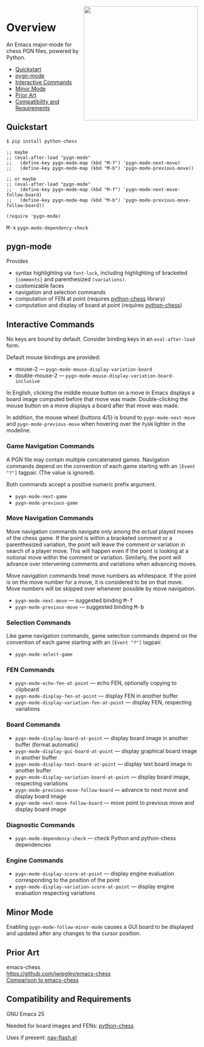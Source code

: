 <a href="/doc/images/pygn-mode-follow.gif">
<img src="/doc/images/pygn-mode-board.png" width=300 align="right"/>
</a>

# Overview

An Emacs major-mode for chess PGN files, powered by Python.

 * [Quickstart](#quickstart)
 * [pygn-mode](#pygn-mode)
 * [Interactive Commands](#interactive-commands)
 * [Minor Mode](#minor-mode)
 * [Prior Art](#prior-art)
 * [Compatibility and Requirements](#compatibility-and-requirements)

## Quickstart

```bash
$ pip install python-chess
```

```elisp
;; maybe
;; (eval-after-load "pygn-mode"
;;   (define-key pygn-mode-map (kbd "M-f") 'pygn-mode-next-move)
;;   (define-key pygn-mode-map (kbd "M-b") 'pygn-mode-previous-move))

;; or maybe
;; (eval-after-load "pygn-mode"
;;   (define-key pygn-mode-map (kbd "M-f") 'pygn-mode-next-move-follow-board)
;;   (define-key pygn-mode-map (kbd "M-b") 'pygn-mode-previous-move-follow-board))

(require 'pygn-mode)
```

<kbd>M-x</kbd> `pygn-mode-dependency-check`

## pygn-mode

Provides

 * syntax highlighting via `font-lock`, including highlighting of bracketed
   `{comments}` and parenthesized `(variations)`.
 * customizable faces
 * navigation and selection commands
 * computation of FEN at point (requires [python-chess](https://pypi.org/project/python-chess/) library)
 * computation and display of board at point (requires [python-chess](https://pypi.org/project/python-chess/))

## Interactive Commands

No keys are bound by default.  Consider binding keys in an `eval-after-load`
form.

Default mouse bindings are provided:

 * mouse-2 — `pygn-mode-mouse-display-variation-board`
 * double-mouse-2 — `pygn-mode-mouse-display-variation-board-inclusive`

In English, clicking the middle mouse button on a move in Emacs displays a
board image computed before that move was made.  Double-clicking the mouse
button on a move displays a board after that move was made.

In addition, the mouse wheel (buttons 4/5) is bound to `pygn-mode-next-move`
and `pygn-mode-previous-move` when hovering over the `PyGN` lighter in the
modeline.

### Game Navigation Commands

A PGN file may contain multiple concatenated games.  Navigation commands
depend on the convention of each game starting with an `[Event "?"]` tagpair.
(The value is ignored).

Both commands accept a positive numeric prefix argument.

 * `pygn-mode-next-game`
 * `pygn-mode-previous-game`

### Move Navigation Commands

Move navigation commands navigate only among the _actual_ played moves of the
chess game.  If the point is within a bracketed comment or a parenthesized
variation, the point will leave the comment or variation in search of a player
move.  This will happen even if the point is looking at a notional move
within the comment or variation.  Similarly, the point will advance over
intervening comments and variations when advancing moves.

Move navigation commands treat move numbers as whitespace.  If the point is
on the move number for a move, it is considered to be on that move.  Move
numbers will be skipped over whenever possible by move navigation.

 * `pygn-mode-next-move` — suggested binding <kbd>M-f</kbd>
 * `pygn-mode-previous-move` — suggested binding <kbd>M-b</kbd>

### Selection Commands

Like game navigation commands, game selection commands depend on the convention
of each game starting with an `[Event "?"]` tagpair.

 * `pygn-mode-select-game`

### FEN Commands

 * `pygn-mode-echo-fen-at-point` — echo FEN, optionally copying to clipboard
 * `pygn-mode-display-fen-at-point` — display FEN in another buffer
 * `pygn-mode-display-variation-fen-at-point` — display FEN, respecting variations

### Board Commands

 * `pygn-mode-display-board-at-point` — display board image in another buffer (format automatic)
 * `pygn-mode-display-gui-board-at-point` — display graphical board image in another buffer
 * `pygn-mode-display-text-board-at-point` — display text board image in another buffer
 * `pygn-mode-display-variation-board-at-point` — display board image, respecting variations
 * `pygn-mode-previous-move-follow-board` — advance to next move and display board image
 * `pygn-mode-next-move-follow-board` — move point to previous move and display board image

### Diagnostic Commands

 * `pygn-mode-dependency-check` — check Python and python-chess dependencies

### Engine Commands

 * `pygn-mode-display-score-at-point` — display engine evaluation corresponding to the position of the point
 * `pygn-mode-display-variation-score-at-point` — display engine evaluation respecting variations

## Minor Mode

Enabling `pygn-mode-follow-minor-mode` causes a GUI board to be displayed and
updated after any changes to the cursor position.

## Prior Art

emacs-chess  
<https://github.com/jwiegley/emacs-chess>  
[Comparison to emacs-chess](doc/comparison_to_emacs_chess.md)  

## Compatibility and Requirements

GNU Emacs 25

Needed for board images and FENs: [python-chess](https://pypi.org/project/python-chess/)

Uses if present: [nav-flash.el](http://github.com/rolandwalker/nav-flash)
